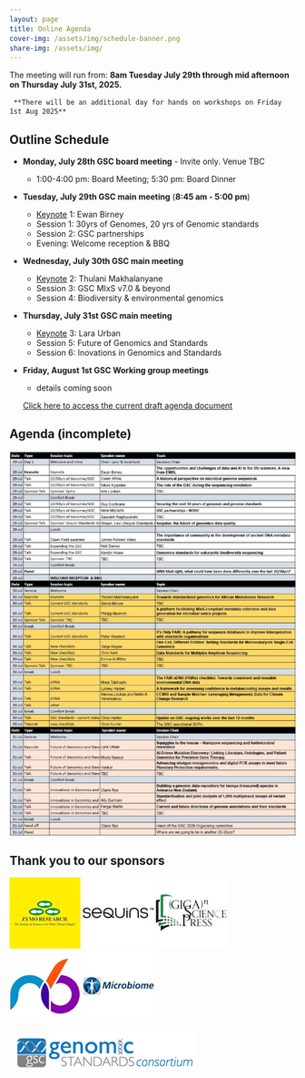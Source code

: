```yaml
---
layout: page
title: Online Agenda
cover-img: /assets/img/schedule-banner.png
share-img: /assets/img/
---
```


The meeting will run from: 
     **8am Tuesday July 29th through mid afternoon on Thursday July 31st, 2025.**

     **There will be an additional day for hands on workshops on Friday 1st Aug 2025**

## Outline Schedule 

* **Monday, July 28th GSC board meeting** - Invite only. Venue TBC
    * 1:00-4:00 pm: Board Meeting; 5:30 pm: Board Dinner

* **Tuesday, July 29th GSC main meeting** (**8:45 am - 5:00 pm**) 
  * [Keynote](https://genomicsstandardsconsortium.github.io/GSC25-Cambridge/pages/keynotes/) 1: Ewan Birney
  * Session 1: 30yrs of Genomes, 20 yrs of Genomic standards 
  * Session 2: GSC partnerships 
  * Evening: Welcome reception & BBQ
  
* **Wednesday, July 30th GSC main meeting** 
  * [Keynote](https://genomicsstandardsconsortium.github.io/GSC25-Cambridge/pages/keynotes/) 2: Thulani Makhalanyane
  * Session 3: GSC MIxS v7.0 & beyond 
  * Session 4: Biodiversity & environmental genomics 

* **Thursday, July 31st GSC main meeting**
  * [Keynote](https://genomicsstandardsconsortium.github.io/GSC25-Cambridge/pages/keynotes/) 3: Lara Urban
  * Session 5: Future of Genomics and Standards 
  * Session 6: Inovations in Genomics and Standards 

* **Friday, August 1st GSC Working group meetings**
  * details coming soon  
  
  [Click here to access the current draft agenda document](https://docs.google.com/document/d/1uxYI9YDxS6jvpFBBGmeSBeIbnpTo14W2lWtnmqLonOI/edit?usp=sharing)

## Agenda (incomplete)

[ ![current-agenda](./images/current_agenda-24apr2025.jpg) ](../../assets/GSC25_current_agenda-24Apr2025.pdf)


## Thank you to our sponsors

![Platinum1](./images/ZymoResearch-yellow-125.jpg)	![Gold1](./images/Sequins_Logo-125.png)	![Gold2](./images/GSPress-125.jpg) ![Silver1](./images/n6tec-125.jpg)	![Bronze1](./images/microbiome_logo-125.jpg) 	



[ ![GenSC](../assets/img/gsc_logo_sml.png) ](https://www.gensc.org/)
